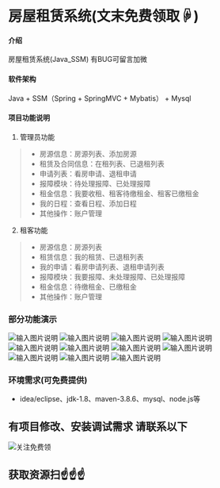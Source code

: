# 房屋租赁系统(文末免费领取☟)
> 
#### 介绍
房屋租赁系统(Java_SSM)
有BUG可留言加微

#### 软件架构
Java + SSM（Spring + SpringMVC + Mybatis） + Mysql


#### 项目功能说明

1.  管理员功能
> + 房源信息：房源列表、添加房源
> + 租赁及合同信息：在租列表、已退租列表
> + 申请列表：看房申请、退租申请
> + 报障模块：待处理报障、已处理报障
> + 租金信息：我要收租、租客待缴租金、租客已缴租金
> + 我的日程：查看日程、添加日程
> + 其他操作：账户管理
2.  租客功能
> + 房源信息：房源列表
> + 租赁信息：我的租赁、已退租列表
> + 我的申请：看房申请列表、退租申请列表
> + 报障模块：我要报障、未处理报障、已处理报障
> + 租金信息：待缴租金、已缴租金
> + 其他操作：账户管理

### 部分功能演示
![输入图片说明](photo/1-1.png)
![输入图片说明](photo/1-2.png)
![输入图片说明](photo/1-3.png)
![输入图片说明](photo/1-4.png)
![输入图片说明](photo/1-5.png)
![输入图片说明](photo/1-6.png)
![输入图片说明](photo/1-7.png)
![输入图片说明](photo/1-8.png)
![输入图片说明](photo/1-9.png)
![输入图片说明](photo/1-10.png)
![输入图片说明](photo/1-11.png)


### 环境需求(可免费提供)
- idea/eclipse、jdk-1.8、maven-3.8.6、mysql、node.js等


## 有项目修改、安装调试需求 请联系以下
![关注免费领](联系.png)

## 获取资源扫☝☝☝


